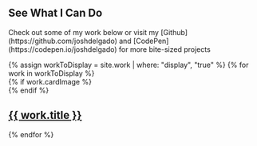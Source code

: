 <section class="section section--work">
	<div class="section__inner">
		<h1 class="section__title">See What I Can Do</h1>
		<p class="section__subtitle" markdown="1">Check out some of my work below or visit my [Github](https://github.com/joshdelgado) and [CodePen](https://codepen.io/joshdelgado) for more bite-sized projects</p>
		<!-- <p>I've like, done a lot of work. Call me an Orc Peon because I [work work](https://www.youtube.com/watch?v=eO6OaVnbqaY).</p> -->
		<div class="section__works">
			{% assign workToDisplay = site.work | where: "display", "true" %}
			<!-- {% for work in site.work limit: 6 %} display 6 {% endfor %}-->
			{% for work in workToDisplay %}
			<div class="work-card work-card--{{work.alias}}"> 
				{% if work.cardImage %}
					<div class="work-card__image" style="background-image: url({{ work.cardImage }})"></div>
				{% endif %}
				<a class="work-card__text" href="{{ work.url | prepend: site.baseurl }}">
					<h2 class="work-card__title">{{ work.title }}</h2>
					<span class="work-card__link fa fa-caret-right"></span>
				</a>
			</div>
			{% endfor %}
		</div>
	</div>
</section>